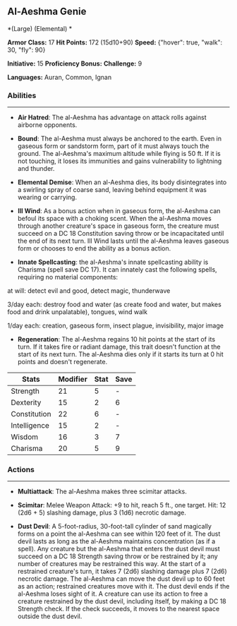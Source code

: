 ## Al-Aeshma Genie
*(Large) (Elemental) *

**Armor Class:** 17
**Hit Points:** 172 (15d10+90)
**Speed:** {"hover": true, "walk": 30, "fly": 90}

**Initiative:** 15
**Proficiency Bonus:**
**Challenge:** 9

**Languages:** Auran, Common, Ignan

### Abilities
 --- 
- **Air Hatred**: The al-Aeshma has advantage on attack rolls against airborne opponents.

- **Bound**: The al-Aeshma must always be anchored to the earth. Even in gaseous form or sandstorm form, part of it must always touch the ground. The al-Aeshma's maximum altitude while flying is 50 ft. If it is not touching, it loses its immunities and gains vulnerability to lightning and thunder.

- **Elemental Demise**: When an al-Aeshma dies, its body disintegrates into a swirling spray of coarse sand, leaving behind equipment it was wearing or carrying.

- **Ill Wind**: As a bonus action when in gaseous form, the al-Aeshma can befoul its space with a choking scent. When the al-Aeshma moves through another creature's space in gaseous form, the creature must succeed on a DC 18 Constitution saving throw or be incapacitated until the end of its next turn. Ill Wind lasts until the al-Aeshma leaves gaseous form or chooses to end the ability as a bonus action.

- **Innate Spellcasting**: the al-Aeshma's innate spellcasting ability is Charisma (spell save DC 17). It can innately cast the following spells, requiring no material components:

at will: detect evil and good, detect magic, thunderwave

3/day each: destroy food and water (as create food and water, but makes food and drink unpalatable), tongues, wind walk

1/day each: creation, gaseous form, insect plague, invisibility, major image

- **Regeneration**: The al-Aeshma regains 10 hit points at the start of its turn. If it takes fire or radiant damage, this trait doesn't function at the start of its next turn. The al-Aeshma dies only if it starts its turn at 0 hit points and doesn't regenerate.



| Stats | Modifier | Stat | Save
| ---- | ---- | ---- | ---- |
| Strength | 21 | 5 | - |
| Dexterity | 15 | 2 | 6 |
| Constitution | 22 | 6 | - |
| Intelligence | 15 | 2 | - |
| Wisdom | 16 | 3 | 7 |
| Charisma | 20 | 5 | 9 |

### Actions
 --- 
- **Multiattack**: The al-Aeshma makes three scimitar attacks.

- **Scimitar**: Melee Weapon Attack: +9 to hit, reach 5 ft., one target. Hit: 12 (2d6 + 5) slashing damage, plus 3 (1d6) necrotic damage.

- **Dust Devil**: A 5-foot-radius, 30-foot-tall cylinder of sand magically forms on a point the al-Aeshma can see within 120 feet of it. The dust devil lasts as long as the al-Aeshma maintains concentration (as if a spell). Any creature but the al-Aeshma that enters the dust devil must succeed on a DC 18 Strength saving throw or be restrained by it; any number of creatures may be restrained this way. At the start of a restrained creature's turn, it takes 7 (2d6) slashing damage plus 7 (2d6) necrotic damage. The al-Aeshma can move the dust devil up to 60 feet as an action; restrained creatures move with it. The dust devil ends if the al-Aeshma loses sight of it. A creature can use its action to free a creature restrained by the dust devil, including itself, by making a DC 18 Strength check. If the check succeeds, it moves to the nearest space outside the dust devil.

